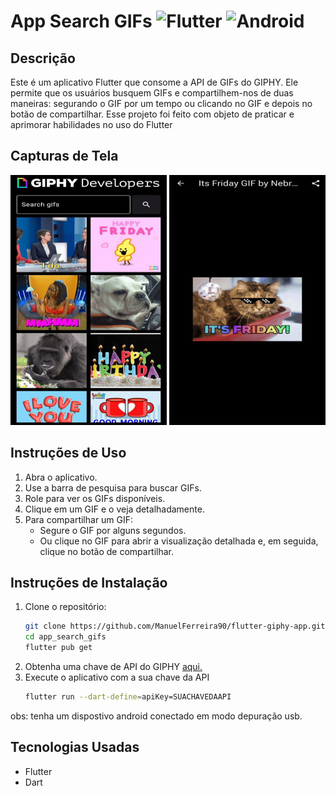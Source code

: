 # App Search GIFs   ![Flutter](https://img.shields.io/badge/Flutter-%2302569B.svg?style=for-the-badge&logo=Flutter&logoColor=white) ![Android](https://img.shields.io/badge/Android-3DDC84?style=for-the-badge&logo=android&logoColor=white)

## Descrição
Este é um aplicativo Flutter que consome a API de GIFs do GIPHY. Ele permite que os usuários busquem GIFs e compartilhem-nos de duas maneiras: segurando o GIF por um tempo ou clicando no GIF e depois no botão de compartilhar. Esse projeto foi feito com objeto de praticar e aprimorar habilidades no uso do Flutter

## Capturas de Tela
<div>
    <img src="./Images_readme/gifs.jpg" alt="Página Inicial" width=250 height=400>
    <img src="./Images_readme/gif_page.jpg" alt="Página do GIF" width=250 height=400>
</div>

## Instruções de Uso
1. Abra o aplicativo.
2. Use a barra de pesquisa para buscar GIFs.
3. Role para ver os GIFs disponíveis.
4. Clique em um GIF e o veja detalhadamente.
5. Para compartilhar um GIF:
   - Segure o GIF por alguns segundos.
   - Ou clique no GIF para abrir a visualização detalhada e, em seguida, clique no botão de compartilhar.

## Instruções de Instalação
1. Clone o repositório:
   ```bash
   git clone https://github.com/ManuelFerreira90/flutter-giphy-app.git
   cd app_search_gifs
   flutter pub get
2. Obtenha uma chave de API do GIPHY [aqui.](https://developers.giphy.com/)
3. Execute o aplicativo com a sua chave da API
   ```bash
   flutter run --dart-define=apiKey=SUACHAVEDAAPI
   ```
obs: tenha um dispostivo android conectado em modo depuração usb.

## Tecnologias Usadas
- Flutter
- Dart
